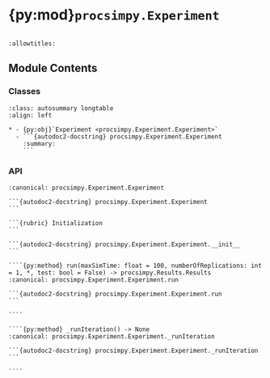 # {py:mod}`procsimpy.Experiment`

```{py:module} procsimpy.Experiment
```

```{autodoc2-docstring} procsimpy.Experiment
:allowtitles:
```

## Module Contents

### Classes

````{list-table}
:class: autosummary longtable
:align: left

* - {py:obj}`Experiment <procsimpy.Experiment.Experiment>`
  - ```{autodoc2-docstring} procsimpy.Experiment.Experiment
    :summary:
    ```
````

### API

`````{py:class} Experiment(line: procsimpy.Line.Line, seed: int = 42, seedType: procsimpy.RandomNumberGenerator.SeedType = SeedType.INT)
:canonical: procsimpy.Experiment.Experiment

```{autodoc2-docstring} procsimpy.Experiment.Experiment
```

```{rubric} Initialization
```

```{autodoc2-docstring} procsimpy.Experiment.Experiment.__init__
```

````{py:method} run(maxSimTime: float = 100, numberOfReplications: int = 1, *, test: bool = False) -> procsimpy.Results.Results
:canonical: procsimpy.Experiment.Experiment.run

```{autodoc2-docstring} procsimpy.Experiment.Experiment.run
```

````

````{py:method} _runIteration() -> None
:canonical: procsimpy.Experiment.Experiment._runIteration

```{autodoc2-docstring} procsimpy.Experiment.Experiment._runIteration
```

````

`````
